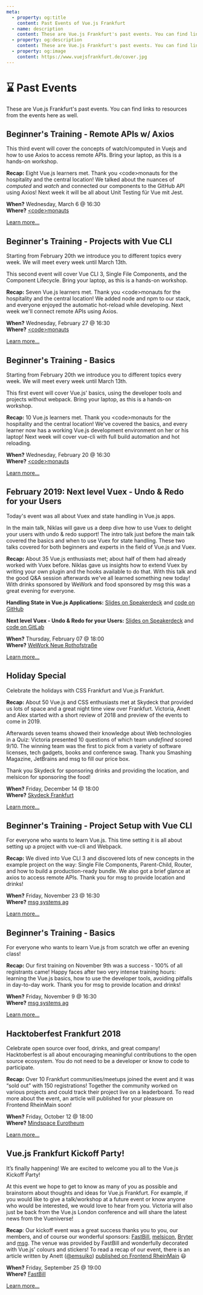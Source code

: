 ```yaml
---
meta:
  - property: og:title
    content: Past Events of Vue.js Frankfurt
  - name: description
    content: These are Vue.js Frankfurt's past events. You can find links to resources from the events here as well.
  - property: og:description
    content: These are Vue.js Frankfurt's past events. You can find links to resources from the events here as well.
  - property: og:image
    content: https://www.vuejsfrankfurt.de/cover.jpg
---
```


# :hourglass: Past Events

These are Vue.js Frankfurt's past events. You can find links to resources from the events here as well.

## Beginner's Training - Remote APIs w/ Axios

This third event will cover the concepts of watch/computed in Vuejs and how to use Axios to access remote APIs. Bring your laptop, as this is a hands-on workshop.

**Recap:** Eight Vue.js learners met. Thank you \<code\>monauts for the hospitality and the central location! We talked about the nuances of _computed_ and _watch_ and connected our components to the GitHub API using Axios! Next week it will be all about Unit Testing für Vue mit Jest.

**When?** Wednesday, March 6 @ 16:30</br>
**Where?** [&lt;code&gt;monauts](locations.md#code-monauts-frankfurt)

[Learn more...](/events/learningvue.md)

## Beginner's Training - Projects with Vue CLI

Starting from February 20th we introduce you to different topics every week. We will meet every week until March 13th.

This second event will cover Vue CLI 3, Single File Components, and the Component Lifecycle. Bring your laptop, as this is a hands-on workshop.

**Recap:** Seven Vue.js learners met. Thank you \<code\>monauts for the hospitality and the central location! We added node and npm to our stack, and everyone enjoyed the automatic hot-reload while developing. Next week we'll connect remote APIs using Axios.

**When?** Wednesday, February 27 @ 16:30</br>
**Where?** [&lt;code&gt;monauts](locations.md#code-monauts-frankfurt)

[Learn more...](/events/learningvue.md)


## Beginner's Training - Basics

Starting from February 20th we introduce you to different topics every week. We will meet every week until March 13th.

This first event will cover Vue.js' basics, using the developer tools and projects without webpack. Bring your laptop, as this is a hands-on workshop.

**Recap:** 10 Vue.js learners met. Thank you \<code\>monauts for the hospitality and the central location! We've covered the basics, and every learner now has a working Vue.js development environment on her or his laptop! Next week will cover vue-cli with full build automation and hot reloading.

**When?** Wednesday, February 20 @ 16:30</br>
**Where?** [&lt;code&gt;monauts](locations.md#code-monauts-frankfurt)

[Learn more...](/events/learningvue.md)

## February 2019: Next level Vuex - Undo & Redo for your Users

Today's event was all about Vuex and state handling in Vue.js apps.

In the main talk, Niklas will gave us a deep dive how to use Vuex to delight your users with undo & redo support! The intro talk just before the main talk covered the basics and when to use Vuex for state handling. These two talks covered for both beginners and experts in the field of Vue.js and Vuex.

**Recap:** About 35 Vue.js enthusiasts met; about half of them had already worked with Vuex before. Niklas gave us insights how to extend Vuex by writing your own plugin and the hooks available to do that. With this talk and the good Q&A session afterwards we've all learned something new today! With drinks sponsored by WeWork and food sponsored by msg this was a great evening for everyone.

**Handling State in Vue.js Applications:** [Slides on Speakerdeck](https://speakerdeck.com/ahus1/handling-state-in-vue-dot-js-applications) and [code on GitHub](https://github.com/ahus1/state-handling-in-vue)

**Next level Vuex - Undo & Redo for your Users:** [Slides on Speakerdeck](https://speakerdeck.com/nlochschmidt/next-level-vuex) and [code on GitLab](https://gitlab.com/nlochschmidt/vuex-undo-redo-talk)

**When?** Thursday, February 07 @ 18:00</br>
**Where?** [WeWork Neue Rothofstraße](locations.md#wework-neue-rothofstrasse)

[Learn more...](https://www.meetup.com/vuejsfrankfurt/events/255459806/)

## Holiday Special

Celebrate the holidays with CSS Frankfurt and Vue.js Frankfurt.

**Recap:** About 50 Vue.js and CSS enthusiasts met at Skydeck that provided us lots of space and a great night time view over Frankfurt. Victoria, Anett and Alex started with a short review of 2018 and preview of the events to come in 2019.

Afterwards seven teams showed their knowledge about Web technologies in a Quiz: Victoria presented 10 questions of which team _undefined_ scored 9/10. 
The winning team was the first to pick from a variety of software licenses, tech gadgets, books and conference swag. Thank you Smashing Magazine, JetBrains and msg to fill our price box.

Thank you Skydeck for sponsoring drinks and providing the location, and melsicon for sponsoring the food! 

**When?** Friday, December 14 @ 18:00</br>
**Where?** [Skydeck Frankfurt](locations.md#skydeck-frankfurt)

[Learn more...](https://www.meetup.com/vuejsfrankfurt/events/255141413/)

## Beginner's Training - Project Setup with Vue CLI

For everyone who wants to learn Vue.js. This time setting it is all about setting up a project with vue-cli and Webpack.

**Recap:** We dived into Vue CLI 3 and discovered lots of new concepts in the example project on the way: Single File Components, Parent-Child, Router, and how to build a production-ready bundle. 
We also got a brief glance at axios to access remote APIs.
Thank you for msg to provide location and drinks!

**When?** Friday, November 23 @ 16:30</br>
**Where?** [msg systems ag](locations.md#msg-systems-ag)

[Learn more...](/events/learningvue.md)


## Beginner's Training - Basics

For everyone who wants to learn Vue.js from scratch we offer an evening class!

**Recap:** Our first training on November 9th was a success - 100% of all registrants came!
Happy faces after two very intense training hours: learning the Vue.js basics, how to use the developer tools,
avoiding pitfalls in day-to-day work. Thank you for msg to provide location and drinks!

**When?** Friday, November 9 @ 16:30</br>
**Where?** [msg systems ag](locations.md#msg-systems-ag)

[Learn more...](/events/learningvue.md)

## Hacktoberfest Frankfurt 2018

Celebrate open source over food, drinks, and great company! Hacktoberfest is all about encouraging meaningful contributions to the open source ecosystem. You do not need to be a developer or know to code to participate.

**Recap:** Over 10 Frankfurt communities/meetups joined the event and it was “sold out” with 150 registrations! Together the community worked on various projects and could track their project live on a leaderboard. To read more about the event, an article will published for your pleasure on Frontend RheinMain soon!

**When?** Friday, October 12 @ 18:00</br>
**Where?** [Mindspace Eurotheum](locations.md#mindspace-eurotheum)

[Learn more...](https://www.eventbrite.com/e/hacktoberfest-frankfurt-2018-tickets-50225231018)

## Vue.js Frankfurt Kickoff Party!

It’s finally happening! We are excited to welcome you all to the Vue.js Kickoff Party!

At this event we hope to get to know as many of you as possible and brainstorm about thoughts and ideas for Vue.js Frankfurt. For example, if you would like to give a talk/workshop at a future event or know anyone who would be interested, we would love to hear from you. Victoria will also just be back from the Vue.js London conference and will share the latest news from the Vueniverse!

**Recap**: Our kickoff event was a great success thanks you to you, our members, and of course our wonderful sponsors: [FastBill](https://www.fastbill.com/), [melsicon](https://melsicon.de/), [Bryter](https://bryter.io/) and [msg](https://www.msg.group/). The venue was provided by FastBill and wonderfully decorated with Vue.js’ colours and stickers! To read a recap of our event, there is an article written by Anett ([@emsuiko](https://twitter.com/emsuiko)) [published on Frontend RheinMain](https://www.frontend-rheinmain.de/2018/09/30/vuejs-frankfurt-kickoff.html) :smiley:

**When?** Friday, September 25 @ 19:00</br>
**Where?** [FastBill](locations.md#fastbill)

[Learn more...](https://www.meetup.com/vuejsfrankfurt/events/254211360/)

<!-- ## [EVENT TITLE]

[BRIEF EVENT DESCRIPTION]

**When?** [DAY], [MONTH] [DAY] @ [TIME]</br>
**Where?** [LOCATION]

[Learn more...](LINK TO EVENT)

**Resources**
- [RESOURCE LINK] -->
